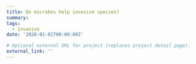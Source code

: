 ```yaml
---
title: Do microbes help invasive species?
summary: 
tags:
  - invasive
date: '2020-01-01T00:00:00Z'

# Optional external URL for project (replaces project detail page).
external_link: ''
---
```


